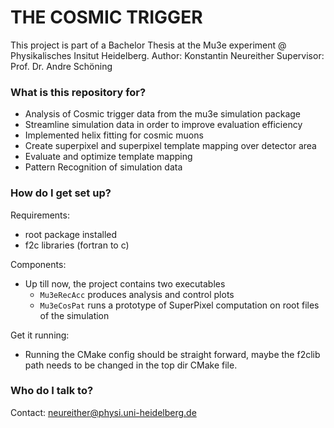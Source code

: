 # THE COSMIC TRIGGER #

This project is part of a Bachelor Thesis at the Mu3e experiment @ Physikalisches Insitut Heidelberg.
Author: Konstantin Neureither
Supervisor: Prof. Dr. Andre Schöning

### What is this repository for? ###

* Analysis of Cosmic trigger data from the mu3e simulation package
* Streamline simulation data in order to improve evaluation efficiency
* Implemented helix fitting for cosmic muons
* Create superpixel and superpixel template mapping over detector area
* Evaluate and optimize template mapping
* Pattern Recognition of simulation data

### How do I get set up? ###

Requirements: 

* root package installed
* f2c libraries (fortran to c)

Components:

* Up till now, the project contains two executables
	* ```Mu3eRecAcc``` produces analysis and control plots
	* ```Mu3eCosPat``` runs a prototype of SuperPixel computation on root files of the simulation

Get it running:

* Running the CMake config should be straight forward, maybe the f2clib path needs to be changed in the top dir CMake file.

### Who do I talk to? ###

Contact: [neureither@physi.uni-heidelberg.de](mailto:neureither@physi.uni-heidelberg.de)